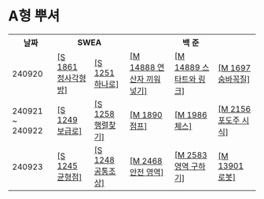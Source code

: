 # A형 뿌셔

<table>
  <tr>
    <th>날짜</th>
    <th colspan="2">SWEA</th>
    <th colspan="3">백 준</th>
  </tr>
  <tr>
    <td>240920</td>
    <td><a href="https://swexpertacademy.com/main/code/problem/problemDetail.do?contestProbId=AV5LtJYKDzsDFAXc">[S 1861 정사각형 방]</a></td>
    <td><a href="https://swexpertacademy.com/main/code/problem/problemDetail.do?contestProbId=AV15StKqAQkCFAYD">[S 1251 하나로]</a></td>
    <td><a href="https://www.acmicpc.net/problem/14888">[M 14888 연산자 끼워넣기]</a></td>
    <td><a href="https://www.acmicpc.net/problem/14889">[M 14889 스타트와 링크]</a></td>
    <td><a href="https://www.acmicpc.net/problem/1697">[M 1697 숨바꼭질]</a></td>
  </tr>
  <tr>
    <td>240921 ~ 240922</td>
    <td><a href="https://swexpertacademy.com/main/code/problem/problemDetail.do?contestProbId=AV15QRX6APsCFAYD">[S 1249 보급로]</a></td>
    <td><a href="https://swexpertacademy.com/main/code/problem/problemDetail.do?contestProbId=AV18LoAqItcCFAZN">[S 1258 행렬찾기]</a></td>
    <td><a href="https://www.acmicpc.net/problem/1890">[M 1890 점프]</a></td>
    <td><a href="https://www.acmicpc.net/problem/1986">[M 1986 체스]</a></td>
    <td><a href="https://www.acmicpc.net/problem/2156">[M 2156 포도주 시식]</a></td>
  </tr>
  <tr>
    <td>240923</td>
    <td><a href="https://swexpertacademy.com/main/code/problem/problemDetail.do?contestProbId=AV15MeBKAOgCFAYD">[S 1245 균형점]</a></td>
    <td><a href="https://swexpertacademy.com/main/code/problem/problemDetail.do?contestProbId=AV15PTkqAPYCFAYD">[S 1248 공통조상]</a></td>
    <td><a href="https://www.acmicpc.net/problem/2468">[M 2468 안전 영역]</a></td>
    <td><a href="https://www.acmicpc.net/problem/2583">[M 2583 영역 구하기]</a></td>
    <td><a href="https://www.acmicpc.net/problem/13901">[M 13901 로봇]</a></td>
  </tr>
</table>
